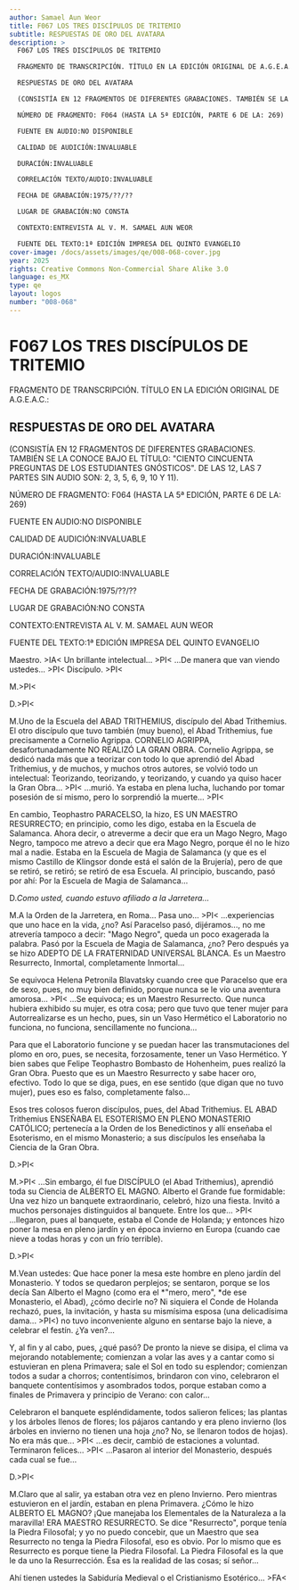 ```yaml
---
author: Samael Aun Weor
title: F067 LOS TRES DISCÍPULOS DE TRITEMIO
subtitle: RESPUESTAS DE ORO DEL AVATARA
description: >
  F067 LOS TRES DISCÍPULOS DE TRITEMIO

  FRAGMENTO DE TRANSCRIPCIÓN. TÍTULO EN LA EDICIÓN ORIGINAL DE A.G.E.A.C.:

  RESPUESTAS DE ORO DEL AVATARA

  (CONSISTÍA EN 12 FRAGMENTOS DE DIFERENTES GRABACIONES. TAMBIÉN SE LA CONOCE BAJO EL TÍTULO: "CIENTO CINCUENTA PREGUNTAS DE LOS ESTUDIANTES GNÓSTICOS". DE LAS 12, LAS 7 PARTES SIN AUDIO SON: 2, 3, 5, 6, 9, 10 Y 11).

  NÚMERO DE FRAGMENTO: F064 (HASTA LA 5ª EDICIÓN, PARTE 6 DE LA: 269)

  FUENTE EN AUDIO:NO DISPONIBLE

  CALIDAD DE AUDICIÓN:INVALUABLE

  DURACIÓN:INVALUABLE

  CORRELACIÓN TEXTO/AUDIO:INVALUABLE

  FECHA DE GRABACIÓN:1975/??/??

  LUGAR DE GRABACIÓN:NO CONSTA

  CONTEXTO:ENTREVISTA AL V. M. SAMAEL AUN WEOR

  FUENTE DEL TEXTO:1ª EDICIÓN IMPRESA DEL QUINTO EVANGELIO
cover-image: /docs/assets/images/qe/008-068-cover.jpg
year: 2025
rights: Creative Commons Non-Commercial Share Alike 3.0
language: es_MX
type: qe
layout: logos
number: "008-068"
---
```

# F067 LOS TRES DISCÍPULOS DE TRITEMIO

FRAGMENTO DE TRANSCRIPCIÓN. TÍTULO EN LA EDICIÓN ORIGINAL DE A.G.E.A.C.:

## RESPUESTAS DE ORO DEL AVATARA

(CONSISTÍA EN 12 FRAGMENTOS DE DIFERENTES GRABACIONES. TAMBIÉN SE LA CONOCE BAJO EL TÍTULO: "CIENTO CINCUENTA PREGUNTAS DE LOS ESTUDIANTES GNÓSTICOS". DE LAS 12, LAS 7 PARTES SIN AUDIO SON: 2, 3, 5, 6, 9, 10 Y 11).

NÚMERO DE FRAGMENTO: F064 (HASTA LA 5ª EDICIÓN, PARTE 6 DE LA: 269)

FUENTE EN AUDIO:NO DISPONIBLE

CALIDAD DE AUDICIÓN:INVALUABLE

DURACIÓN:INVALUABLE

CORRELACIÓN TEXTO/AUDIO:INVALUABLE

FECHA DE GRABACIÓN:1975/??/??

LUGAR DE GRABACIÓN:NO CONSTA

CONTEXTO:ENTREVISTA AL V. M. SAMAEL AUN WEOR

FUENTE DEL TEXTO:1ª EDICIÓN IMPRESA DEL QUINTO EVANGELIO

Maestro. \>IA< Un brillante intelectual... \>PI< ...De manera que van viendo ustedes... \>PI< Discípulo. \>PI<

M.\>PI<

D.\>PI<

M.Uno de la Escuela del ABAD TRITHEMIUS, discípulo del Abad Trithemius. El otro discípulo que tuvo también (muy bueno), el Abad Trithemius, fue precisamente a Cornelio Agrippa. CORNELIO AGRIPPA, desafortunadamente NO REALIZÓ LA GRAN OBRA. Cornelio Agrippa, se dedicó nada más que a teorizar con todo lo que aprendió del Abad Trithemius, y de muchos, y muchos otros autores, se volvió todo un intelectual: Teorizando, teorizando, y teorizando, y cuando ya quiso hacer la Gran Obra... \>PI< ...murió. Ya estaba en plena lucha, luchando por tomar posesión de sí mismo, pero lo sorprendió la muerte... \>PI<

En cambio, Teophastro PARACELSO, la hizo, ES UN MAESTRO RESURRECTO; en principio, como les digo, estaba en la Escuela de Salamanca. Ahora decir, o atreverme a decir que era un Mago Negro, Mago Negro, tampoco me atrevo a decir que era Mago Negro, porque él no le hizo mal a nadie. Estaba en la Escuela de Magia de Salamanca (y que es el mismo Castillo de Klingsor donde está el salón de la Brujería), pero de que se retiró, se retiró; se retiró de esa Escuela. Al principio, buscando, pasó por ahí: Por la Escuela de Magia de Salamanca...

D.*Como usted, cuando estuvo afiliado a la Jarretera...*

M.A la Orden de la Jarretera, en Roma... Pasa uno... \>PI< ...experiencias que uno hace en la vida, ¿no? Así Paracelso pasó, dijéramos..., no me atrevería tampoco a decir: "Mago Negro", queda un poco exagerada la palabra. Pasó por la Escuela de Magia de Salamanca, ¿no? Pero después ya se hizo ADEPTO DE LA FRATERNIDAD UNIVERSAL BLANCA. Es un Maestro Resurrecto, Inmortal, completamente Inmortal...

Se equivoca Helena Petronila Blavatsky cuando cree que Paracelso que era de sexo, pues, no muy bien definido, porque nunca se le vio una aventura amorosa... \>PI< ...Se equivoca; es un Maestro Resurrecto. Que nunca hubiera exhibido su mujer, es otra cosa; pero que tuvo que tener mujer para Autorrealizarse es un hecho, pues, sin un Vaso Hermético el Laboratorio no funciona, no funciona, sencillamente no funciona...

Para que el Laboratorio funcione y se puedan hacer las transmutaciones del plomo en oro, pues, se necesita, forzosamente, tener un Vaso Hermético. Y bien sabes que Felipe Teophastro Bombasto de Hohenheim, pues realizó la Gran Obra. Puesto que es un Maestro Resurrecto y sabe hacer oro, efectivo. Todo lo que se diga, pues, en ese sentido (que digan que no tuvo mujer), pues eso es falso, completamente falso...

Esos tres colosos fueron discípulos, pues, del Abad Trithemius. EL ABAD Trithemius ENSEÑABA EL ESOTERISMO EN PLENO MONASTERIO CATÓLICO; pertenecía a la Orden de los Benedictinos y allí enseñaba el Esoterismo, en el mismo Monasterio; a sus discípulos les enseñaba la Ciencia de la Gran Obra.

D.\>PI<

M.\>PI< ...Sin embargo, él fue DISCÍPULO (el Abad Trithemius), aprendió toda su Ciencia de ALBERTO EL MAGNO. Alberto el Grande fue formidable: Una vez hizo un banquete extraordinario, celebró, hizo una fiesta. Invitó a muchos personajes distinguidos al banquete. Entre los que... \>PI< ...llegaron, pues al banquete, estaba el Conde de Holanda; y entonces hizo poner la mesa en pleno jardín y en época invierno en Europa (cuando cae nieve a todas horas y con un frío terrible).

D.\>PI<

M.Vean ustedes: Que hace poner la mesa este hombre en pleno jardín del Monasterio. Y todos se quedaron perplejos; se sentaron, porque se los decía San Alberto el Magno (como era el *"mero, mero", *de ese Monasterio, el Abad), ¿cómo decirle no? Ni siquiera el Conde de Holanda rechazó, pues, la invitación, y hasta su mismísima esposa (una delicadísima dama... \>PI<) no tuvo inconveniente alguno en sentarse bajo la nieve, a celebrar el festín. ¿Ya ven?...

Y, al fin y al cabo, pues, ¿qué pasó? De pronto la nieve se disipa, el clima va mejorando notablemente; comienzan a volar las aves y a cantar como si estuvieran en plena Primavera; sale el Sol en todo su esplendor; comienzan todos a sudar a chorros; contentísimos, brindaron con vino, celebraron el banquete contentísimos y asombrados todos, porque estaban como a finales de Primavera y principio de Verano: con calor...

Celebraron el banquete espléndidamente, todos salieron felices; las plantas y los árboles llenos de flores; los pájaros cantando y era pleno invierno (los árboles en invierno no tienen una hoja ¿no? No, se llenaron todos de hojas). No era más que... \>PI< ...es decir, cambió de estaciones a voluntad. Terminaron felices... \>PI< ...Pasaron al interior del Monasterio, después cada cual se fue...

D.\>PI<

M.Claro que al salir, ya estaban otra vez en pleno Invierno. Pero mientras estuvieron en el jardín, estaban en plena Primavera. ¿Cómo le hizo ALBERTO EL MAGNO? ¡Que manejaba los Elementales de la Naturaleza a la maravilla! ERA MAESTRO RESURRECTO. Se dice "Resurrecto", porque tenía la Piedra Filosofal; y yo no puedo concebir, que un Maestro que sea Resurrecto no tenga la Piedra Filosofal, eso es obvio. Por lo mismo que es Resurrecto es porque tiene la Piedra Filosofal. La Piedra Filosofal es la que le da uno la Resurrección. Ésa es la realidad de las cosas; sí señor...

Ahí tienen ustedes la Sabiduría Medieval o el Cristianismo Esotérico... \>FA<

